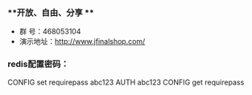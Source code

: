 ### **开放、自由、分享 **
- 群   号：468053104
- 演示地址：http://www.jfinalshop.com/

### redis配置密码：
CONFIG set requirepass abc123
AUTH abc123
CONFIG get requirepass